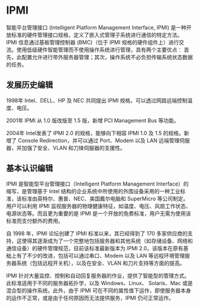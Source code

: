# IPMI

智能平台管理接口 (Intelligent Platform Management Interface, IPMI) 是一种开放标准的硬件管理接口规格，定义了嵌入式管理子系统进行通信的特定方法。IPMI 信息通过基板管理控制器 (BMC)（位于 IPMI 规格的硬件组件上）进行交流。使用低级硬件智能管理而不使用操作系统进行管理，具有两个主要优点： 首先，此配置允许进行带外服务器管理；其次，操作系统不必负担传输系统状态数据的任务。

## 发展历史编辑

1998年 Intel、DELL、HP 及 NEC 共同提出 IPMI 规格，可以透过网路远端控制温度、电压。

2001年 IPMI 从 1.0 版改版至 1.5 版，新增 PCI Management Bus 等功能。

2004年 Intel发表了 IPMI 2.0 的规格，能够向下相容 IPMI 1.0 及 1.5 的规格。新增了 Console Redirection，并可以通过 Port、Modem 以及 LAN 远端管理伺服器，并加强了安全、VLAN 和刀锋伺服器的支援性。

## 基本认识编辑

IPMI 是智能型平台管理接口（Intelligent Platform Management Interface）的缩写，是管理基于 Intel 结构的企业系统中所使用的外围设备采用的一种工业标准，该标准由英特尔、惠普、NEC、美国戴尔电脑和 SuperMicro 等公司制定。用户可以利用 IPMI 监视服务器的物理健康特征，如温度、电压、风扇工作状态、电源状态等。而且更为重要的是 IPMI 是一个开放的免费标准，用户无需为使用该标准而支付额外的费用。

自 1998 年，IPMI 论坛创建了 IPMI 标准以来，其已经得到了 170 多家供应商的支持，这使得其逐渐成为了一个完整地包括服务器和其他系统（如存储设备、网络和通信设备）的硬件管理规范，目前该标准最新版本为 IPMI 2.0，该版本在原有基础上有了不少的改进，包括可以通过串口、Modem 以及 LAN 等远程环境管理服务器系统（包括远程开关机），以及在安全、VLAN 和刀片支持等方面的提高。

IPMI 针对大量监控、控制和自动回复服务器的作业，提供了智能型的管理方式。此标准适用于不同的服务器拓扑学，以及 Windows、Linux、 Solaris、Mac 或是混合型的操作系统。此外，由于 IPMI 可在不同的属性值下运作，即使服务器本身的运作不正常，或是由于任何原因而无法提供服务，IPMI 仍可正常运作。

